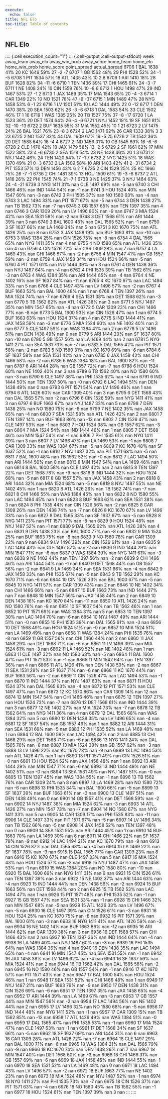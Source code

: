 ```yaml
---
execute:
  echo: false
title: NFL Elo
toc-title: Table of contents
---
```


## NFL Elo

:::: {.cell execution_count="1"}
::: {.cell-output .cell-output-stdout}
     week away_team away_elo away_win_prob away_score home_team home_elo home_win_prob home_score point_spread actual_spread
    6706 1 BAL 1638 41% 20 KC 1649 59% 27 -2 -7
    6707 1 GB 1562 48% 29 PHI 1528 52% 34 -1 -5
    6708 1 PIT 1534 57% 18 ATL 1435 43% 10 2 8
    6709 1 ARI 1410 18% 28 BUF 1628 82% 34 -11 -6
    6710 1 TEN 1436 39% 17 CHI 1465 61% 24 -3 -7
    6711 1 NE 1408 24% 16 CIN 1559 76% 10 -8 6
    6712 1 HOU 1498 47% 29 IND 1467 53% 27 -1 2
    6713 1 JAX 1489 35% 17 MIA 1543 65% 20 -4 -3
    6714 1 CAR 1349 22% 10 NO 1521 78% 47 -9 -37
    6715 1 MIN 1489 47% 28 NYG 1458 53% 6 -1 22
    6716 1 LV 1501 51% 10 LAC 1444 49% 22 0 -12
    6717 1 DEN 1470 38% 20 SEA 1503 62% 26 -3 -6
    6718 1 DAL 1583 54% 33 CLE 1502 46% 17 1 16
    6719 1 WAS 1385 25% 20 TB 1527 75% 37 -8 -17
    6720 1 LA 1523 36% 20 DET 1574 64% 26 -4 -6
    6721 1 NYJ 1452 19% 19 SF 1651 81% 32 -10 -13
    6722 2 BUF 1635 55% 31 MIA 1552 45% 10 1 21
    6723 2 LV 1475 24% 26 BAL 1621 76% 23 -8 3
    6724 2 LAC 1471 62% 26 CAR 1333 38% 3 3 23
    6725 2 NO 1537 33% 44 DAL 1609 67% 19 -5 25
    6726 2 TB 1542 36% 20 DET 1588 64% 16 -4 4
    6727 2 IND 1456 31% 10 GB 1545 69% 16 -6 -6
    6728 2 CLE 1476 42% 18 JAX 1479 58% 13 -2 5
    6729 2 SF 1661 62% 17 MIN 1522 38% 23 4 -6
    6730 2 SEA 1518 54% 23 NE 1438 46% 20 1 3
    6731 2 NYJ 1442 46% 24 TEN 1420 54% 17 -1 7
    6732 2 NYG 1425 51% 18 WAS 1370 49% 21 0 -3
    6733 2 LA 1509 58% 10 ARI 1403 42% 41 2 -31
    6734 2 PIT 1553 57% 13 DEN 1456 43% 6 2 7
    6735 2 CIN 1529 25% 25 KC 1666 75% 26 -7 -1
    6736 2 CHI 1481 39% 13 HOU 1509 61% 19 -3 -6
    6737 2 ATL 1416 26% 22 PHI 1545 74% 21 -7 1
    6738 3 NE 1425 37% 3 NYJ 1464 63% 24 -4 -21
    6739 3 NYG 1411 31% nan CLE 1497 69% nan -5 nan
    6740 3 CHI 1466 46% nan IND 1444 54% nan -1 nan
    6741 3 HOU 1524 40% nan MIN 1547 60% nan -3 nan
    6742 3 PHI 1535 37% nan NO 1580 63% nan -4 nan
    6743 3 LAC 1494 33% nan PIT 1571 67% nan -5 nan
    6744 3 DEN 1438 27% nan TB 1562 73% nan -7 nan
    6745 3 GB 1557 65% nan TEN 1397 35% nan 4 nan
    6746 3 CAR 1309 20% nan LV 1496 80% nan -9 nan
    6747 3 MIA 1524 42% nan SEA 1531 58% nan -2 nan
    6748 3 DET 1568 61% nan ARI 1444 39% nan 3 nan
    6749 3 BAL 1600 48% nan DAL 1565 52% nan -1 nan
    6750 3 SF 1637 66% nan LA 1469 34% nan 5 nan
    6751 3 KC 1670 75% nan ATL 1426 25% nan 8 nan
    6752 3 JAX 1458 19% nan BUF 1663 81% nan -10 nan
    6753 3 WAS 1384 25% nan CIN 1526 75% nan -8 nan
    6754 4 DAL 1565 65% nan NYG 1411 35% nan 4 nan
    6755 4 NO 1580 65% nan ATL 1426 35% nan 4 nan
    6756 4 CIN 1526 72% nan CAR 1309 28% nan 7 nan
    6757 4 LA 1469 43% nan CHI 1466 57% nan -2 nan
    6758 4 MIN 1547 41% nan GB 1557 59% nan -2 nan
    6759 4 JAX 1458 34% nan HOU 1524 66% nan -5 nan
    6760 4 PIT 1571 61% nan IND 1444 39% nan 3 nan
    6761 4 DEN 1438 36% nan NYJ 1487 64% nan -4 nan
    6762 4 PHI 1535 39% nan TB 1562 61% nan -3 nan
    6763 4 WAS 1384 35% nan ARI 1444 65% nan -4 nan
    6764 4 NE 1402 16% nan SF 1637 84% nan -11 nan
    6765 4 KC 1670 67% nan LAC 1494 33% nan 5 nan
    6766 4 CLE 1497 43% nan LV 1496 57% nan -2 nan
    6767 4 BUF 1663 52% nan BAL 1600 48% nan 1 nan
    6768 4 TEN 1397 26% nan MIA 1524 74% nan -7 nan
    6769 4 SEA 1531 38% nan DET 1568 62% nan -3 nan
    6770 5 TB 1562 62% nan ATL 1426 38% nan 3 nan
    6771 5 NYJ 1487 35% nan MIN 1547 65% nan -4 nan
    6772 5 CAR 1309 23% nan CHI 1466 77% nan -8 nan
    6773 5 BAL 1600 53% nan CIN 1526 47% nan 1 nan
    6774 5 BUF 1663 63% nan HOU 1524 37% nan 4 nan
    6775 5 IND 1444 41% nan JAX 1458 59% nan -3 nan
    6776 5 MIA 1524 60% nan NE 1402 40% nan 3 nan
    6777 5 CLE 1497 59% nan WAS 1384 41% nan 2 nan
    6778 5 LV 1496 51% nan DEN 1438 49% nan 0 nan
    6779 5 ARI 1444 20% nan SF 1637 80% nan -10 nan
    6780 5 GB 1557 56% nan LA 1469 44% nan 2 nan
    6781 5 NYG 1411 27% nan SEA 1531 73% nan -7 nan
    6782 5 DAL 1565 42% nan PIT 1571 58% nan -2 nan
    6783 5 NO 1580 31% nan KC 1670 69% nan -6 nan
    6784 6 SF 1637 58% nan SEA 1531 42% nan 2 nan
    6785 6 JAX 1458 42% nan CHI 1466 58% nan -2 nan
    6786 6 WAS 1384 18% nan BAL 1600 82% nan -11 nan
    6787 6 ARI 1444 28% nan GB 1557 72% nan -7 nan
    6788 6 HOU 1524 60% nan NE 1402 40% nan 3 nan
    6789 6 TB 1562 40% nan NO 1580 60% nan -3 nan
    6790 6 CLE 1497 38% nan PHI 1535 62% nan -4 nan
    6791 6 IND 1444 50% nan TEN 1397 50% nan -0 nan
    6792 6 LAC 1494 51% nan DEN 1438 49% nan 0 nan
    6793 6 PIT 1571 54% nan LV 1496 46% nan 1 nan
    6794 6 ATL 1426 60% nan CAR 1309 40% nan 3 nan
    6795 6 DET 1568 43% nan DAL 1565 57% nan -2 nan
    6796 6 CIN 1526 59% nan NYG 1411 41% nan 3 nan
    6797 6 BUF 1663 67% nan NYJ 1487 33% nan 5 nan
    6798 7 DEN 1438 25% nan NO 1580 75% nan -8 nan
    6799 7 NE 1402 35% nan JAX 1458 65% nan -4 nan
    6800 7 SEA 1531 58% nan ATL 1426 42% nan 2 nan
    6801 7 TEN 1397 14% nan BUF 1663 86% nan -13 nan
    6802 7 CIN 1526 47% nan CLE 1497 53% nan -1 nan
    6803 7 HOU 1524 38% nan GB 1557 62% nan -3 nan
    6804 7 MIA 1524 54% nan IND 1444 46% nan 1 nan
    6805 7 DET 1568 46% nan MIN 1547 54% nan -1 nan
    6806 7 PHI 1535 61% nan NYG 1411 39% nan 3 nan
    6807 7 LV 1496 47% nan LA 1469 53% nan -1 nan
    6808 7 CAR 1309 33% nan WAS 1384 67% nan -5 nan
    6809 7 KC 1670 48% nan SF 1637 52% nan -1 nan
    6810 7 NYJ 1487 32% nan PIT 1571 68% nan -5 nan
    6811 7 BAL 1600 48% nan TB 1562 52% nan -0 nan
    6812 7 LAC 1494 50% nan ARI 1444 50% nan 0 nan
    6813 8 MIN 1547 54% nan LA 1469 46% nan 1 nan
    6814 8 BAL 1600 58% nan CLE 1497 42% nan 2 nan
    6815 8 TEN 1397 22% nan DET 1568 78% nan -9 nan
    6816 8 IND 1444 32% nan HOU 1524 68% nan -5 nan
    6817 8 GB 1557 57% nan JAX 1458 43% nan 2 nan
    6818 8 ARI 1444 32% nan MIA 1524 68% nan -5 nan
    6819 8 NYJ 1487 55% nan NE 1402 45% nan 1 nan
    6820 8 ATL 1426 26% nan TB 1562 74% nan -7 nan
    6821 8 CHI 1466 55% nan WAS 1384 45% nan 1 nan
    6822 8 NO 1580 55% nan LAC 1494 45% nan 1 nan
    6823 8 BUF 1663 62% nan SEA 1531 38% nan 3 nan
    6824 8 PHI 1535 44% nan CIN 1526 56% nan -2 nan
    6825 8 CAR 1309 26% nan DEN 1438 74% nan -7 nan
    6826 8 KC 1670 67% nan LV 1496 33% nan 5 nan
    6827 8 DAL 1565 33% nan SF 1637 67% nan -5 nan
    6828 8 NYG 1411 23% nan PIT 1571 77% nan -8 nan
    6829 9 HOU 1524 48% nan NYJ 1487 52% nan -1 nan
    6830 9 DAL 1565 62% nan ATL 1426 38% nan 4 nan
    6831 9 DEN 1438 23% nan BAL 1600 77% nan -8 nan
    6832 9 MIA 1524 25% nan BUF 1663 75% nan -8 nan
    6833 9 NO 1580 78% nan CAR 1309 22% nan 9 nan
    6834 9 LV 1496 39% nan CIN 1526 61% nan -3 nan
    6835 9 LAC 1494 43% nan CLE 1497 57% nan -2 nan
    6836 9 IND 1444 29% nan MIN 1547 71% nan -6 nan
    6837 9 WAS 1384 39% nan NYG 1411 61% nan -3 nan
    6838 9 NE 1402 44% nan TEN 1397 56% nan -2 nan
    6839 9 CHI 1466 46% nan ARI 1444 54% nan -1 nan
    6840 9 DET 1568 44% nan GB 1557 56% nan -2 nan
    6841 9 LA 1469 34% nan SEA 1531 66% nan -4 nan
    6842 9 JAX 1458 33% nan PHI 1535 67% nan -5 nan
    6843 9 TB 1562 29% nan KC 1670 71% nan -6 nan
    6844 10 CIN 1526 33% nan BAL 1600 67% nan -5 nan
    6845 10 NYG 1411 57% nan CAR 1309 43% nan 2 nan
    6846 10 NE 1402 34% nan CHI 1466 66% nan -5 nan
    6847 10 BUF 1663 73% nan IND 1444 27% nan 7 nan
    6848 10 MIN 1547 56% nan JAX 1458 44% nan 2 nan
    6849 10 DEN 1438 16% nan KC 1670 84% nan -11 nan
    6850 10 ATL 1426 24% nan NO 1580 76% nan -8 nan
    6851 10 SF 1637 54% nan TB 1562 46% nan 1 nan
    6852 10 PIT 1571 69% nan WAS 1384 31% nan 5 nan
    6853 10 TEN 1397 30% nan LAC 1494 70% nan -6 nan
    6854 10 NYJ 1487 49% nan ARI 1444 51% nan -0 nan
    6855 10 PHI 1535 39% nan DAL 1565 61% nan -3 nan
    6856 10 DET 1568 49% nan HOU 1524 51% nan -0 nan
    6857 10 MIA 1524 51% nan LA 1469 49% nan 0 nan
    6858 11 WAS 1384 24% nan PHI 1535 76% nan -8 nan
    6859 11 GB 1557 56% nan CHI 1466 44% nan 2 nan
    6860 11 JAX 1458 29% nan DET 1568 71% nan -6 nan
    6861 11 LV 1496 39% nan MIA 1524 61% nan -3 nan
    6862 11 LA 1469 52% nan NE 1402 48% nan 1 nan
    6863 11 CLE 1497 32% nan NO 1580 68% nan -5 nan
    6864 11 BAL 1600 47% nan PIT 1571 53% nan -1 nan
    6865 11 MIN 1547 64% nan TEN 1397 36% nan 4 nan
    6866 11 ATL 1426 41% nan DEN 1438 59% nan -2 nan
    6867 11 SEA 1531 29% nan SF 1637 71% nan -6 nan
    6868 11 KC 1670 44% nan BUF 1663 56% nan -2 nan
    6869 11 CIN 1526 47% nan LAC 1494 53% nan -1 nan
    6870 11 IND 1444 37% nan NYJ 1487 63% nan -4 nan
    6871 11 HOU 1524 37% nan DAL 1565 63% nan -4 nan
    6872 12 PIT 1571 53% nan CLE 1497 47% nan 1 nan
    6873 12 KC 1670 86% nan CAR 1309 14% nan 12 nan
    6874 12 MIN 1547 54% nan CHI 1466 46% nan 1 nan
    6875 12 TEN 1397 27% nan HOU 1524 73% nan -7 nan
    6876 12 DET 1568 61% nan IND 1444 39% nan 3 nan
    6877 12 NE 1402 27% nan MIA 1524 73% nan -7 nan
    6878 12 TB 1562 64% nan NYG 1411 36% nan 4 nan
    6879 12 DAL 1565 68% nan WAS 1384 32% nan 5 nan
    6880 12 DEN 1438 35% nan LV 1496 65% nan -4 nan
    6881 12 SF 1637 54% nan GB 1557 46% nan 1 nan
    6882 12 ARI 1444 31% nan SEA 1531 69% nan -5 nan
    6883 12 PHI 1535 52% nan LA 1469 48% nan 1 nan
    6884 12 BAL 1600 58% nan LAC 1494 42% nan 2 nan
    6885 13 CHI 1466 29% nan DET 1568 71% nan -6 nan
    6886 13 NYG 1411 24% nan DAL 1565 76% nan -8 nan
    6887 13 MIA 1524 38% nan GB 1557 62% nan -3 nan
    6888 13 LV 1496 22% nan KC 1670 78% nan -9 nan
    6889 13 LAC 1494 53% nan ATL 1426 47% nan 1 nan
    6890 13 PIT 1571 49% nan CIN 1526 51% nan -0 nan
    6891 13 HOU 1524 52% nan JAX 1458 48% nan 1 nan
    6892 13 ARI 1444 29% nan MIN 1547 71% nan -6 nan
    6893 13 IND 1444 49% nan NE 1402 51% nan -0 nan
    6894 13 SEA 1531 49% nan NYJ 1487 51% nan -0 nan
    6895 13 TEN 1397 45% nan WAS 1384 55% nan -1 nan
    6896 13 TB 1562 76% nan CAR 1309 24% nan 8 nan
    6897 13 LA 1469 28% nan NO 1580 72% nan -6 nan
    6898 13 PHI 1535 34% nan BAL 1600 66% nan -5 nan
    6899 13 SF 1637 39% nan BUF 1663 61% nan -3 nan
    6900 13 CLE 1497 51% nan DEN 1438 49% nan 0 nan
    6901 14 GB 1557 41% nan DET 1568 59% nan -2 nan
    6902 14 NYJ 1487 38% nan MIA 1524 62% nan -3 nan
    6903 14 ATL 1426 27% nan MIN 1547 73% nan -7 nan
    6904 14 NO 1580 67% nan NYG 1411 33% nan 5 nan
    6905 14 CAR 1309 17% nan PHI 1535 83% nan -11 nan
    6906 14 CLE 1497 33% nan PIT 1571 67% nan -5 nan
    6907 14 LV 1496 34% nan TB 1562 66% nan -5 nan
    6908 14 JAX 1458 52% nan TEN 1397 48% nan 0 nan
    6909 14 SEA 1531 55% nan ARI 1444 45% nan 1 nan
    6910 14 BUF 1663 70% nan LA 1469 30% nan 6 nan
    6911 14 CHI 1466 22% nan SF 1637 78% nan -9 nan
    6912 14 LAC 1494 21% nan KC 1670 79% nan -9 nan
    6913 14 CIN 1526 37% nan DAL 1565 63% nan -4 nan
    6914 15 LA 1469 22% nan SF 1637 78% nan -9 nan
    6915 15 DAL 1565 77% nan CAR 1309 23% nan 8 nan
    6916 15 KC 1670 67% nan CLE 1497 33% nan 5 nan
    6917 15 MIA 1524 43% nan HOU 1524 57% nan -2 nan
    6918 15 NYJ 1487 47% nan JAX 1458 53% nan -1 nan
    6919 15 WAS 1384 20% nan NO 1580 80% nan -10 nan
    6920 15 BAL 1600 69% nan NYG 1411 31% nan 6 nan
    6921 15 CIN 1526 61% nan TEN 1397 39% nan 3 nan
    6922 15 NE 1402 37% nan ARI 1444 63% nan -4 nan
    6923 15 IND 1444 44% nan DEN 1438 56% nan -2 nan
    6924 15 BUF 1663 56% nan DET 1568 44% nan 2 nan
    6925 15 TB 1562 53% nan LAC 1494 47% nan 1 nan
    6926 15 PIT 1571 48% nan PHI 1535 52% nan -1 nan
    6927 15 GB 1557 47% nan SEA 1531 53% nan -1 nan
    6928 15 CHI 1466 32% nan MIN 1547 68% nan -5 nan
    6929 15 ATL 1426 33% nan LV 1496 67% nan -5 nan
    6930 16 CLE 1497 39% nan CIN 1526 61% nan -3 nan
    6931 16 HOU 1524 25% nan KC 1670 75% nan -8 nan
    6932 16 PIT 1571 39% nan BAL 1600 61% nan -3 nan
    6933 16 NYG 1411 41% nan ATL 1426 59% nan -3 nan
    6934 16 NE 1402 14% nan BUF 1663 86% nan -12 nan
    6935 16 ARI 1444 62% nan CAR 1309 38% nan 3 nan
    6936 16 DET 1568 57% nan CHI 1466 43% nan 2 nan
    6937 16 TEN 1397 36% nan IND 1444 64% nan -4 nan
    6938 16 LA 1469 40% nan NYJ 1487 60% nan -3 nan
    6939 16 PHI 1535 64% nan WAS 1384 36% nan 4 nan
    6940 16 DEN 1438 35% nan LAC 1494 65% nan -4 nan
    6941 16 MIN 1547 45% nan SEA 1531 55% nan -1 nan
    6942 16 JAX 1458 38% nan LV 1496 62% nan -4 nan
    6943 16 SF 1637 59% nan MIA 1524 41% nan 2 nan
    6944 16 TB 1562 42% nan DAL 1565 58% nan -2 nan
    6945 16 NO 1580 46% nan GB 1557 54% nan -1 nan
    6946 17 KC 1670 57% nan PIT 1571 43% nan 2 nan
    6947 17 BAL 1600 54% nan HOU 1524 46% nan 1 nan
    6948 17 SEA 1531 52% nan CHI 1466 48% nan 1 nan
    6949 17 NYJ 1487 21% nan BUF 1663 79% nan -9 nan
    6950 17 DEN 1438 31% nan CIN 1526 69% nan -6 nan
    6951 17 TEN 1397 35% nan JAX 1458 65% nan -4 nan
    6952 17 ARI 1444 39% nan LA 1469 61% nan -3 nan
    6953 17 GB 1557 44% nan MIN 1547 56% nan -2 nan
    6954 17 LAC 1494 56% nan NE 1402 44% nan 2 nan
    6955 17 LV 1496 32% nan NO 1580 68% nan -5 nan
    6956 17 IND 1444 48% nan NYG 1411 52% nan -1 nan
    6957 17 CAR 1309 15% nan TB 1562 85% nan -12 nan
    6958 17 ATL 1426 49% nan WAS 1384 51% nan -0 nan
    6959 17 DAL 1565 47% nan PHI 1535 53% nan -1 nan
    6960 17 MIA 1524 47% nan CLE 1497 53% nan -1 nan
    6961 17 DET 1568 34% nan SF 1637 66% nan -5 nan
    6962 18 SF 1637 69% nan ARI 1444 31% nan 6 nan
    6963 18 CAR 1309 28% nan ATL 1426 72% nan -7 nan
    6964 18 CLE 1497 29% nan BAL 1600 71% nan -6 nan
    6965 18 WAS 1384 21% nan DAL 1565 79% nan -9 nan
    6966 18 KC 1670 74% nan DEN 1438 26% nan 7 nan
    6967 18 MIN 1547 40% nan DET 1568 60% nan -3 nan
    6968 18 CHI 1466 31% nan GB 1557 69% nan -6 nan
    6969 18 JAX 1458 45% nan IND 1444 55% nan -1 nan
    6970 18 SEA 1531 52% nan LA 1469 48% nan 0 nan
    6971 18 LAC 1494 43% nan LV 1496 57% nan -2 nan
    6972 18 BUF 1663 77% nan NE 1402 23% nan 8 nan
    6973 18 MIA 1524 48% nan NYJ 1487 52% nan -1 nan
    6974 18 NYG 1411 27% nan PHI 1535 73% nan -7 nan
    6975 18 CIN 1526 37% nan PIT 1571 63% nan -4 nan
    6976 18 NO 1580 45% nan TB 1562 55% nan -1 nan
    6977 18 HOU 1524 61% nan TEN 1397 39% nan 3 nan
:::
::::

